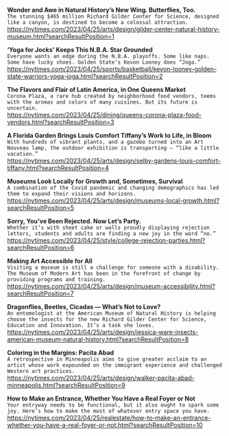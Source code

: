**Wonder and Awe in Natural History’s New Wing. Butterflies, Too.**\
`The stunning $465 million Richard Gilder Center for Science, designed like a canyon, is destined to become a colossal attraction.`\
https://nytimes.com/2023/04/25/arts/design/gilder-center-natural-history-museum.html?searchResultPosition=1

**‘Yoga for Jocks’ Keeps This N.B.A. Star Grounded**\
`Everyone wants an edge during the N.B.A. playoffs. Some like naps. Some have lucky shoes. Golden State’s Kevon Looney does “Joga.”`\
https://nytimes.com/2023/04/25/sports/basketball/kevon-looney-golden-state-warriors-yoga-joga.html?searchResultPosition=2

**The Flavors and Flair of Latin America, in One Queens Market**\
`Corona Plaza, a rare hub created by neighborhood food vendors, teems with the aromas and colors of many cuisines. But its future is uncertain.`\
https://nytimes.com/2023/04/25/dining/queens-corona-plaza-food-vendors.html?searchResultPosition=3

**A Florida Garden Brings Louis Comfort Tiffany’s Work to Life, in Bloom**\
`With hundreds of vibrant plants, and a gazebo turned into an Art Nouveau lamp, the outdoor exhibition is transporting — “like a little vacation.”`\
https://nytimes.com/2023/04/25/arts/design/selby-gardens-louis-comfort-tiffany.html?searchResultPosition=4

**Museums Look Locally for Growth and, Sometimes, Survival**\
`A combination of the Covid pandemic and changing demographics has led them to expand their visions and horizons.`\
https://nytimes.com/2023/04/25/arts/design/museums-local-growth.html?searchResultPosition=5

**Sorry, You’ve Been Rejected. Now Let’s Party.**\
`Whether it’s with sheet cake or walls proudly displaying rejection letters, students and adults are finding a new joy in the word “no.”`\
https://nytimes.com/2023/04/25/style/college-rejection-parties.html?searchResultPosition=6

**Making Art Accessible for All**\
`Visiting a museum is still a challenge for someone with a disability. The Museum of Modern Art has been in the forefront of change by providing programs and training.`\
https://nytimes.com/2023/04/25/arts/design/museum-accessibility.html?searchResultPosition=7

**Dragonflies, Beetles, Cicadas — What’s Not to Love?**\
`An entomologist at the American Museum of Natural History is helping choose the insects for the new Richard Gilder Center for Science, Education and Innovation. It’s a task she loves.`\
https://nytimes.com/2023/04/25/arts/design/jessica-ware-insects-american-museum-natural-history.html?searchResultPosition=8

**Coloring in the Margins: Pacita Abad**\
`A retrospective in Minneapolis aims to give greater acclaim to an artist whose work expounded on the immigrant experience and challenged Western art practices.`\
https://nytimes.com/2023/04/25/arts/design/walker-pacita-abad-minneapolis.html?searchResultPosition=9

**How to Make an Entrance, Whether You Have a Real Foyer or Not**\
`Your entryway needs to be functional, but it also ought to spark some joy. Here’s how to make the most of whatever entry space you have.`\
https://nytimes.com/2023/04/25/realestate/how-to-make-an-entrance-whether-you-have-a-real-foyer-or-not.html?searchResultPosition=10

